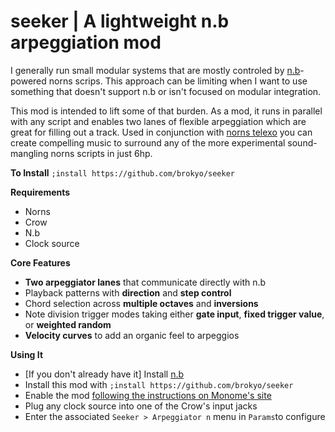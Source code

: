 # seeker | A lightweight n.b arpeggiation mod

I generally run small modular systems that are mostly controled by [n.b](https://llllllll.co/t/n-b-et-al-v0-1/60374)-powered norns scrips. This approach can be limiting when I want to use something that doesn't support n.b or isn't focused on modular integration.

This mod is intended to lift some of that burden. As a mod, it runs in parallel with any script and enables two lanes of flexible arpeggiation which are great for filling out a track. Used in conjunction with [norns telexo](https://llllllll.co/t/telexo-norns-mod/67800/1) you can create compelling music to surround any of the more experimental sound-mangling norns scripts in just 6hp.

**To Install**
`;install https://github.com/brokyo/seeker`

**Requirements**
- Norns
- Crow
- N.b
- Clock source

**Core Features**
- **Two arpeggiator lanes** that communicate directly with n.b
- Playback patterns with **direction** and **step control** 
- Chord selection across **multiple octaves** and **inversions**
- Note division trigger modes taking either **gate input**, **fixed trigger value**, or **weighted random**
- **Velocity curves** to add an organic feel to arpeggios

**Using It**
- [If you don't already have it] Install [n.b](https://llllllll.co/t/n-b-et-al-v0-1/60374)
- Install this mod with `;install https://github.com/brokyo/seeker`
- Enable the mod [following the instructions on Monome's site](https://monome.org/docs/norns/mods/)
- Plug any clock source into one of the Crow's input jacks
- Enter the associated `Seeker > Arpeggiator n` menu in `Params`to configure